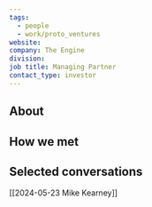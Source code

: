 ```yaml
---
tags:
  - people
  - work/proto_ventures
website: 
company: The Engine
division: 
job title: Managing Partner
contact_type: investor
---
```

## About


## How we met


## Selected conversations
[[2024-05-23 Mike Kearney]]